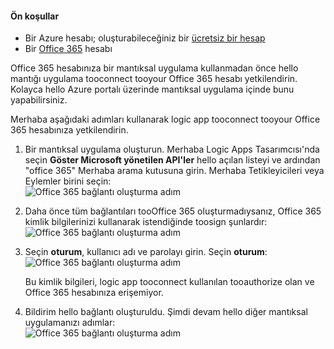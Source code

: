#### <a name="prerequisites"></a>Ön koşullar
* Bir Azure hesabı; oluşturabileceğiniz bir [ücretsiz bir hesap](https://azure.microsoft.com/free)
* Bir [Office 365](https://office365.com) hesabı  

Office 365 hesabınıza bir mantıksal uygulama kullanmadan önce hello mantığı uygulama tooconnect tooyour Office 365 hesabı yetkilendirin. Kolayca hello Azure portalı üzerinde mantıksal uygulama içinde bunu yapabilirsiniz.  

Merhaba aşağıdaki adımları kullanarak logic app tooconnect tooyour Office 365 hesabınıza yetkilendirin.

1. Bir mantıksal uygulama oluşturun. Merhaba Logic Apps Tasarımcısı'nda seçin **Göster Microsoft yönetilen API'ler** hello açılan listeyi ve ardından "office 365" Merhaba arama kutusuna girin. Merhaba Tetikleyicileri veya Eylemler birini seçin:  
    ![Office 365 bağlantı oluşturma adım](./media/connectors-create-api-office365-outlook/office365-sendemail.png)  
2. Daha önce tüm bağlantıları tooOffice 365 oluşturmadıysanız, Office 365 kimlik bilgilerinizi kullanarak istendiğinde toosign şunlardır:  
    ![Office 365 bağlantı oluşturma adım](./media/connectors-create-api-office365-outlook/office365-signin.png)  
3. Seçin **oturum**, kullanıcı adı ve parolayı girin. Seçin **oturum**:  
    ![Office 365 bağlantı oluşturma adım](./media/connectors-create-api-office365-outlook/office365-usernamepassword.png)
   
    Bu kimlik bilgileri, logic app tooconnect kullanılan tooauthorize olan ve Office 365 hesabınıza erişemiyor. 
4. Bildirim hello bağlantı oluşturuldu. Şimdi devam hello diğer mantıksal uygulamanızı adımlar:   
    ![Office 365 bağlantı oluşturma adım](./media/connectors-create-api-office365-outlook/office365-sendemailproperties.png)  

